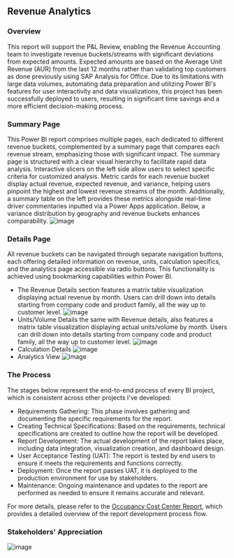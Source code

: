 ## Revenue Analytics

### Overview
This report will support the P&L Review, enabling the Revenue Accounting team to investigate revenue buckets/streams with significant deviations from expected amounts. Expected amounts are based on the Average Unit Revenue (AUR) from the last 12 months rather than validating top customers as done previously using SAP Analysis for Office. Due to its limitations with large data volumes, automating data preparation and utilizing Power BI's features for user interactivity and data visualizations, this project has been successfully deployed to users, resulting in significant time savings and a more efficient decision-making process.

### Summary Page
This Power BI report comprises multiple pages, each dedicated to different revenue buckets, complemented by a summary page that compares each revenue stream, emphasizing those with significant impact. The summary page is structured with a clear visual hierarchy to facilitate rapid data analysis. Interactive slicers on the left side allow users to select specific criteria for customized analysis. Metric cards for each revenue bucket display actual revenue, expected revenue, and variance, helping users pinpoint the highest and lowest revenue streams of the month. Additionally, a summary table on the left provides these metrics alongside real-time driver commentaries inputted via a Power Apps application. Below, a variance distribution by geography and revenue buckets enhances comparability.
![image](https://github.com/greatcyan/cyrus-baruc-data-analytics-portfolio/assets/95137493/d9c0da45-44c6-4687-9e55-4e5c5b02fe5d)

### Details Page
All revenue buckets can be navigated through separate navigation buttons, each offering detailed information on revenue, units, calculation specifics, and the analytics page accessible via radio buttons. This functionality is achieved using bookmarking capabilities within Power BI.
- The Revenue Details section features a matrix table visualization displaying actual revenue by month. Users can drill down into details starting from company code and product family, all the way up to customer level.
  ![image](https://github.com/greatcyan/cyrus-baruc-data-analytics-portfolio/assets/95137493/6e92d4ba-89bb-44ba-9f4c-45cb8700560c)
- Units/Volume Details the same with Revenue details, also features a matrix table visualization displaying actual units/volume by month. Users can drill down into details starting from company code and product family, all the way up to customer level.
  ![image](https://github.com/greatcyan/cyrus-baruc-data-analytics-portfolio/assets/95137493/ba398152-efae-4950-a7d0-ec46bdd30f10)
- Calculation Details
  ![image](https://github.com/greatcyan/cyrus-baruc-data-analytics-portfolio/assets/95137493/39108baf-9dd3-4f60-a64f-cb7dea9c7386)
- Analytics View
  ![image](https://github.com/greatcyan/cyrus-baruc-data-analytics-portfolio/assets/95137493/f9e68e22-2e80-4b21-bcbf-8d4d9401d61e)









### The Process
The stages below represent the end-to-end process of every BI project, which is consistent across other projects I've developed:
- Requirements Gathering: This phase involves gathering and documenting the specific requirements for the report.
- Creating Technical Specifications: Based on the requirements, technical specifications are created to outline how the report will be developed.
- Report Development: The actual development of the report takes place, including data integration, visualization creation, and dashboard design.
- User Acceptance Testing (UAT): The report is tested by end users to ensure it meets the requirements and functions correctly.
- Deployment: Once the report passes UAT, it is deployed to the production environment for use by stakeholders.
- Maintenance: Ongoing maintenance and updates to the report are performed as needed to ensure it remains accurate and relevant.

For more details, please refer to the [Occupancy Cost Center Report](Occupancy_CC_Report.md), which provides a detailed overview of the report development process flow.


### Stakeholders' Appreciation

![image](https://github.com/greatcyan/cyrus-baruc-data-analytics-portfolio/assets/95137493/4a80b8b5-0fca-4782-a4cc-5d271258ee11)












